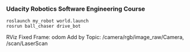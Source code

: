 ### Udacity Robotics Software Engineering Course
```
roslaunch my_robot world.launch
rosrun ball_chaser drive_bot
```
RViz
Fixed Frame: odom
Add by Topic: /camera/rgb/image_raw/Camera, /scan/LaserScan
